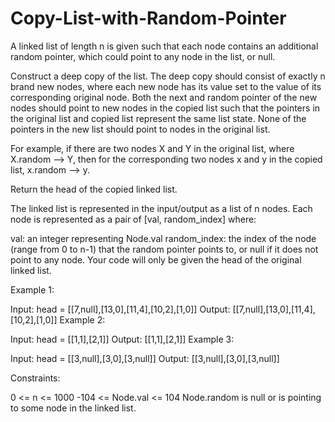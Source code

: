 # Copy-List-with-Random-Pointer

A linked list of length n is given such that each node contains an additional random pointer, which could point to any node in the list, or null.

Construct a deep copy of the list. The deep copy should consist of exactly n brand new nodes, where each new node has its value set to the value of its corresponding original node. Both the next and random pointer of the new nodes should point to new nodes in the copied list such that the pointers in the original list and copied list represent the same list state. None of the pointers in the new list should point to nodes in the original list.

For example, if there are two nodes X and Y in the original list, where X.random --> Y, then for the corresponding two nodes x and y in the copied list, x.random --> y.

Return the head of the copied linked list.

The linked list is represented in the input/output as a list of n nodes. Each node is represented as a pair of [val, random_index] where:

val: an integer representing Node.val
random_index: the index of the node (range from 0 to n-1) that the random pointer points to, or null if it does not point to any node.
Your code will only be given the head of the original linked list.

 

Example 1:


Input: head = [[7,null],[13,0],[11,4],[10,2],[1,0]]
Output: [[7,null],[13,0],[11,4],[10,2],[1,0]]
Example 2:


Input: head = [[1,1],[2,1]]
Output: [[1,1],[2,1]]
Example 3:



Input: head = [[3,null],[3,0],[3,null]]
Output: [[3,null],[3,0],[3,null]]
 

Constraints:

0 <= n <= 1000
-104 <= Node.val <= 104
Node.random is null or is pointing to some node in the linked list.
